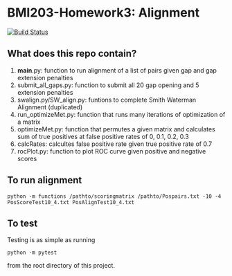 # BMI203-Homework3: Alignment

[![Build
Status](https://travis-ci.org/graciegordon/BMI203-Homework3.svg?branch=master)](https://travis-ci.org/graciegordon/BMI203-Homework3)

## What does this repo contain?
1. __main__.py: function to run alignment of a list of pairs given gap and gap extension penalties
2. submit_all_gaps.py: function to submit all  20 gap opening and 5 extension penalties
3. swalign.py/SW_align.py: funtions to complete Smith Waterman Alignment (duplicated)
4. run_optimizeMet.py: function that runs many iterations of optimization of a matrix
5. optimizeMet.py: function that permutes a given matrix and calculates sum of true positives at false positive rates of 0, 0.1, 0.2, 0.3
6. calcRates: calcultes false positive rate given true positive rate of 0.7
7. rocPlot.py: function to plot ROC curve given positive and negative scores

## To run alignment
```
python -m functions /pathto/scoringmatrix /pathto/Pospairs.txt -10 -4 PosScoreTest10_4.txt PosAlignTest10_4.txt
```

## To test
Testing is as simple as running

```
python -m pytest
```

from the root directory of this project.
